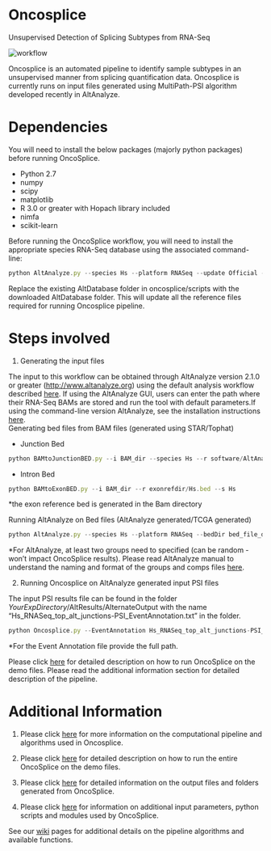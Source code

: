 # Oncosplice # 

Unsupervised Detection of Splicing Subtypes from RNA-Seq

![workflow](https://github.com/venkatmi/oncosplice/wiki/images/workflow.png)

Oncosplice is an automated pipeline to identify sample subtypes in an unsupervised manner from splicing quantification data. Oncosplice is currently runs on input files generated using MultiPath-PSI algorithm developed recently in AltAnalyze.

 # Dependencies # 

You will need to install the below packages (majorly python packages) before running OncoSplice.
  * Python 2.7
  * numpy
  * scipy
  * matplotlib
  * R 3.0 or greater with Hopach library included
  * nimfa
  * scikit-learn
  
Before running the OncoSplice workflow, you will need to install the appropriate species RNA-Seq database using the associated command-line:

```javascript
python AltAnalyze.py --species Hs --platform RNASeq --update Official --version EnsMart72
```

Replace the existing AltDatabase folder in oncosplice/scripts with the downloaded AltDatabase folder. This will update all the reference files required for running Oncosplice pipeline.

 # Steps involved # 
 
1. Generating the input files  

The input to this workflow can be obtained through AltAnalyze version 2.1.0 or greater (http://www.altanalyze.org) using the default analysis workflow described [here](http://altanalyze.readthedocs.io/en/latest/Algorithms/#multipath-psi-splicing-algorithm). If using the AltAnalyze GUI, users can enter the path where their RNA-Seq BAMs are stored and run the tool with default parameters.If using the command-line version AltAnalyze, see the installation instructions [here](https://github.com/nsalomonis/altanalyze/wiki/CommandLineMode).  
Generating bed files from BAM files (generated using STAR/Tophat)

- Junction Bed
```javascript
python BAMtoJunctionBED.py --i BAM_dir --species Hs --r software/AltAnalyze/AltDatabase/EnsMart72/ensembl/Hs/Hs_Ensembl_exon.txt
```

- Intron Bed
```javascript
python BAMtoExonBED.py --i BAM_dir --r exonrefdir/Hs.bed --s Hs
```
*the exon reference bed is generated in the Bam directory

Running AltAnalyze on Bed files (AltAnalyze generated/TCGA generated)
```javascript
python AltAnalyze.py --species Hs --platform RNASeq --bedDir bed_file_dir --output output_dir --groupdir /output_dir/ExpressionInput/groups_file.txt --compdir /output_dir/ExpressionInput/comps_file.txt --expname Exp_Name --runGOElite no
```
*For AltAnalyze, at least two groups need to specified (can be random - won’t impact OncoSplice results). Please read AltAnalyze manual to understand the naming and format of the groups and comps files [here](https://github.com/nsalomonis/altanalyze/wiki/ManualGroupsCompsCreation).


2. Running Oncosplice on AltAnalyze generated input PSI files  

The input PSI results file can be found in the folder *YourExpDirectory*/AltResults/AlternateOutput with the name “Hs_RNASeq_top_alt_junctions-PSI_EventAnnotation.txt” in the folder.

```javascript
python Oncosplice.py --EventAnnotation Hs_RNASeq_top_alt_junctions-PSI_EventAnnotation.txt"
```

*For the Event Annotation file provide the full path.

Please click [here](https://github.com/venkatmi/oncosplice/wiki/Demo-Example-with-scripts) for detailed description on how to run OncoSplice on the demo files. Please read the additional information section for detailed description of the pipeline.

 # Additional Information # 

1. Please click [here](https://github.com/venkatmi/oncosplice/wiki/Feature-Selection-and-Sample-Subtype-Classification) for more information on the computational pipeline and algorithms used in Oncosplice. 

2. Please click [here](https://github.com/venkatmi/oncosplice/wiki/Demo-Example-with-scripts) for detailed description on how to run the entire OncoSplice on the demo files.

3. Please click [here](https://github.com/venkatmi/oncosplice/wiki/Input-Output-Folder-Structure) for detailed information on the output files and folders generated from OncoSplice.

4. Please click [here](https://github.com/venkatmi/oncosplice/wiki/OncoSplice-Software-Functions-Description) for information on additional input parameters, python scripts and modules used by OncoSplice. 

See our [wiki](https://github.com/venkatmi/oncosplice/wiki) pages for additional details on the pipeline algorithms and available functions.


